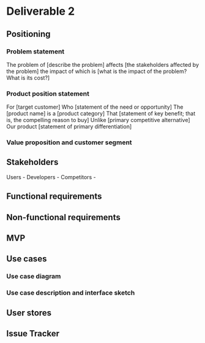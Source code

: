 # Deliverable 2

## Positioning

### Problem statement
The problem of [describe the problem] affects [the stakeholders affected by the problem] the impact of which is [what is the impact of the problem? What is its cost?]

### Product position statement
For [target customer]
Who [statement of the need or opportunity]
The [product name] is a [product category]
That [statement of key benefit; that is, the compelling reason to buy]
Unlike [primary competitive alternative]
Our product [statement of primary differentiation]

### Value proposition and customer segment

## Stakeholders
Users - 
Developers - 
Competitors - 

## Functional requirements

## Non-functional requirements

## MVP

## Use cases

### Use case diagram

### Use case description and interface sketch

## User stores

## Issue Tracker

